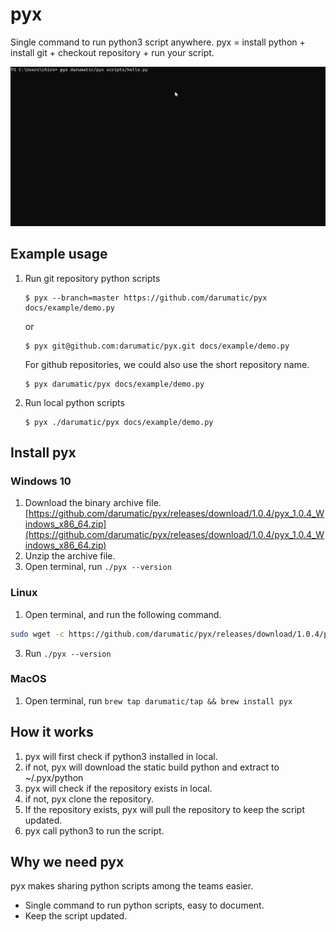 # pyx

Single command to run python3 script anywhere. pyx = install python + install git + checkout repository + run your script.


![Alt text](docs/example.gif?raw=true "pyx example")


## Example usage

1) Run git repository python scripts

   ```
   $ pyx --branch=master https://github.com/darumatic/pyx  docs/example/demo.py
   ```
   
   or 
   
   ```
   $ pyx git@github.com:darumatic/pyx.git docs/example/demo.py
   ```
   
   For github repositories, we could also use the short repository name.
   
   ```
   $ pyx darumatic/pyx docs/example/demo.py
   ```
   
   
2) Run local python scripts
   
   ```
   $ pyx ./darumatic/pyx docs/example/demo.py
   ```

## Install pyx

### Windows 10 

1. Download the binary archive file. [https://github.com/darumatic/pyx/releases/download/1.0.4/pyx_1.0.4_Windows_x86_64.zip](https://github.com/darumatic/pyx/releases/download/1.0.4/pyx_1.0.4_Windows_x86_64.zip)
2. Unzip the archive file.
3. Open terminal, run ```./pyx --version```

### Linux

1. Open terminal, and run the following command. 
```bash
sudo wget -c https://github.com/darumatic/pyx/releases/download/1.0.4/pyx_1.0.4_Linux_x86_64.tar.gz -O - | sudo tar -xz -C /usr/local/bin
```
3. Run ```./pyx --version```


### MacOS

1. Open terminal, run ```brew tap darumatic/tap && brew install pyx```

## How it works
1. pyx will first check if python3 installed in local.
2. if not, pyx will download the static build python and extract to ~/.pyx/python
3. pyx will check if the repository exists in local. 
4. if not, pyx clone the repository. 
5. If the repository exists, pyx will pull the repository to keep the script updated. 
6. pyx call python3 to run the script.

## Why we need pyx
pyx makes sharing python scripts among the teams easier. 

- Single command to run python scripts, easy to document.
- Keep the script updated.
